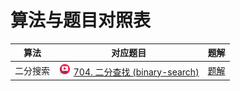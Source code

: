 # 算法与题目对照表

| 算法   | 对应题目                                                                                                                                                                                                                                                              | 题解                            |
|------|-------------------------------------------------------------------------------------------------------------------------------------------------------------------------------------------------------------------------------------------------------------------|-------------------------------|
| 二分搜索 | [<img src="../images/video.jpg" width="20"/>](https://www.bilibili.com/video/BV1fA4y1o715/?spm_id_from=333.788.videopod.sections&vd_source=f881def7ea7cf10e6fa73627efe940dd) [704. 二分查找 (binary-search)](https://leetcode.cn/problems/binary-search/description/) | [题解](binary-search/README.md) |
